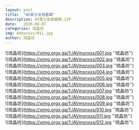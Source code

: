 ```yaml
---
layout: post
title:  "AV美少女相香瞬"
description: AV美少女相香瞬,12P
date:   2020-08-07
categories: 琉晶坊
img: AVmsnxxs/011.jpg
author: 琉晶坊
---
```


![琉晶坊](https://ximg.orgx.ga/1:/AVmsnxxs/001.jpg ''琉晶坊'') <br>
![琉晶坊](https://ximg.orgx.ga/1:/AVmsnxxs/002.jpg ''琉晶坊'') <br>
![琉晶坊](https://ximg.orgx.ga/1:/AVmsnxxs/003.jpg ''琉晶坊'') <br>
![琉晶坊](https://ximg.orgx.ga/1:/AVmsnxxs/004.jpg ''琉晶坊'') <br>
![琉晶坊](https://ximg.orgx.ga/1:/AVmsnxxs/005.jpg ''琉晶坊'') <br>
![琉晶坊](https://ximg.orgx.ga/1:/AVmsnxxs/006.jpg ''琉晶坊'') <br>
![琉晶坊](https://ximg.orgx.ga/1:/AVmsnxxs/007.jpg ''琉晶坊'') <br>
![琉晶坊](https://ximg.orgx.ga/1:/AVmsnxxs/008.jpg ''琉晶坊'') <br>
![琉晶坊](https://ximg.orgx.ga/1:/AVmsnxxs/009.jpg ''琉晶坊'') <br>
![琉晶坊](https://ximg.orgx.ga/1:/AVmsnxxs/010.jpg ''琉晶坊'') <br>
![琉晶坊](https://ximg.orgx.ga/1:/AVmsnxxs/011.jpg ''琉晶坊'') <br>
![琉晶坊](https://ximg.orgx.ga/1:/AVmsnxxs/012.jpg ''琉晶坊'') <br>
